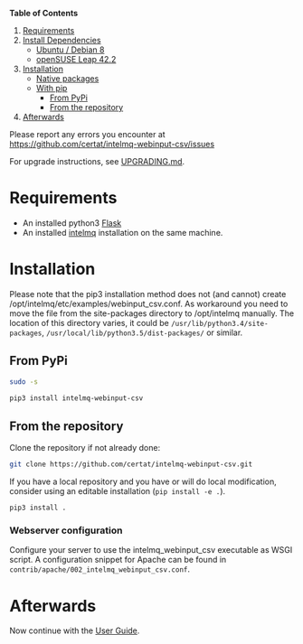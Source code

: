 **Table of Contents**

1. [Requirements](#requirements)
2. [Install Dependencies](#install-dependencies)
   * [Ubuntu / Debian 8](#ubuntu---debian)
   * [openSUSE Leap 42.2](#opensuse-leap-422--423)
3. [Installation](#installation)
   * [Native packages](#native-packages)
   * [With pip](#with-pip)
     * [From PyPi](#from-pypi)
     * [From the repository](#from-the-repository)
4. [Afterwards](#afterwards)


Please report any errors you encounter at https://github.com/certat/intelmq-webinput-csv/issues

For upgrade instructions, see [UPGRADING.md](UPGRADING.md).

# Requirements

* An installed python3 [Flask](http://flask.pocoo.org/)
* An installed [intelmq](https://intelmq.org) installation on the same machine.

# Installation

Please note that the pip3 installation method does not (and cannot) create /opt/intelmq/etc/examples/webinput_csv.conf.
As workaround you need to move the file from the site-packages directory to /opt/intelmq manually.
The location of this directory varies, it could be `/usr/lib/python3.4/site-packages`, `/usr/local/lib/python3.5/dist-packages/` or similar.

## From PyPi

```bash
sudo -s

pip3 install intelmq-webinput-csv
```

## From the repository

Clone the repository if not already done:
```bash
git clone https://github.com/certat/intelmq-webinput-csv.git
```

If you have a local repository and you have or will do local modification, consider using an editable installation (`pip install -e .`).
```
pip3 install .
```

### Webserver configuration

Configure your server to use the intelmq_webinput_csv executable as WSGI script. A configuration snippet for Apache can be found in `contrib/apache/002_intelmq_webinput_csv.conf`.

# Afterwards

Now continue with the [User Guide](User-Guide.md).
